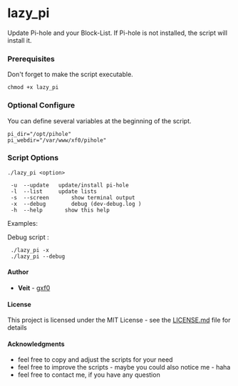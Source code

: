 # lazy_pi

Update Pi-hole and your Block-List.
If Pi-hole is not installed, the script will install it.

### Prerequisites

Don't forget to make the script executable.
```
chmod +x lazy_pi
```

### Optional Configure

You can define several variables at the beginning of the script.

```
pi_dir="/opt/pihole"
pi_webdir="/var/www/xf0/pihole"
```

### Script Options

```
./lazy_pi <option>

 -u  --update   update/install pi-hole
 -l  --list     update lists
 -s  --screen		show terminal output
 -x  --debug		debug (dev-debug.log )
 -h  --help		  show this help
```

Examples:

Debug script :
```
 ./lazy_pi -x
 ./lazy_pi --debug
```

#### Author

* **Veit** - [gxf0](https://github.com/gxf0)

#### License

This project is licensed under the MIT License - see the [LICENSE.md](LICENSE.md) file for details

#### Acknowledgments

* feel free to copy and adjust the scripts for your need
* feel free to improve the scripts - maybe you could also notice me - haha
* feel free to contact me, if you have any question

